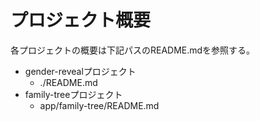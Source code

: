 # プロジェクト概要

各プロジェクトの概要は下記パスのREADME.mdを参照する。

* gender-revealプロジェクト
    * ./README.md
* family-treeプロジェクト
    * app/family-tree/README.md